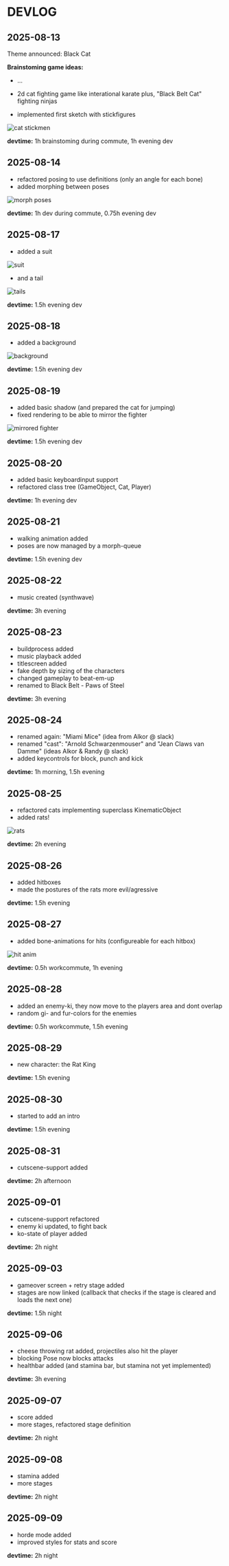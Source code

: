 # DEVLOG

## 2025-08-13  

Theme announced: Black Cat

**Brainstoming game ideas:**

* ...
* 2d cat fighting game like interational karate plus, "Black Belt Cat" fighting ninjas

* implemented first sketch with stickfigures

![cat stickmen](img/001_stickcat_kinematics.png)

**devtime:** 1h brainstoming during commute, 1h evening dev

## 2025-08-14 

* refactored posing to use definitions (only an angle for each bone)
* added morphing between poses

![morph poses](img/002_stick_morph_poses.gif)

**devtime:** 1h dev during commute, 0.75h evening dev

## 2025-08-17

* added a suit 

![suit](img/003_pawrate_suit.gif)

* and a tail

![tails](img/004_now_with_tail.gif)

**devtime:** 1.5h evening dev


## 2025-08-18

* added a background

![background](img/005_background.gif)

**devtime:** 1.5h evening dev

## 2025-08-19

* added basic shadow (and prepared the cat for jumping)
* fixed rendering to be able to mirror the fighter

![mirrored fighter](img/006_mirrored_fighter.gif)

**devtime:** 1.5h evening dev

## 2025-08-20

* added basic keyboardinput support
* refactored class tree (GameObject, Cat, Player)

**devtime:** 1h evening dev

## 2025-08-21

* walking animation added
* poses are now managed by a morph-queue

**devtime:** 1.5h evening dev

## 2025-08-22

* music created (synthwave)

**devtime:** 3h evening


## 2025-08-23

* buildprocess added
* music playback added
* titlescreen added
* fake depth by sizing of the characters
* changed gameplay to beat-em-up
* renamed to Black Belt - Paws of Steel

**devtime:** 3h evening

## 2025-08-24

* renamed again: "Miami Mice" (idea from Alkor @ slack)
* renamed "cast": "Arnold Schwarzenmouser" and "Jean Claws van Damme" (ideas Alkor & Randy @ slack)
* added keycontrols for block, punch and kick

**devtime:** 1h morning, 1.5h evening

## 2025-08-25

* refactored cats implementing superclass KinematicObject
* added rats!

![rats](img/008_rats.png)

**devtime:** 2h evening

## 2025-08-26

* added hitboxes
* made the postures of the rats more evil/agressive

**devtime:** 1.5h evening

## 2025-08-27

* added bone-animations for hits (configureable for each hitbox)

![hit anim](img/010_hit_animations.gif)

**devtime:** 0.5h workcommute, 1h evening

## 2025-08-28

* added an enemy-ki, they now move to the players area and dont overlap
* random gi- and fur-colors for the enemies

**devtime:** 0.5h workcommute, 1.5h evening

## 2025-08-29

* new character: the Rat King

**devtime:** 1.5h evening

## 2025-08-30

* started to add an intro

**devtime:** 1.5h evening

## 2025-08-31

* cutscene-support added

**devtime:** 2h afternoon

## 2025-09-01

* cutscene-support refactored
* enemy ki updated, to fight back
* ko-state of player added

**devtime:** 2h night

## 2025-09-03

* gameover screen + retry stage added
* stages are now linked (callback that checks if the stage is cleared and loads the next one)

**devtime:** 1.5h night

## 2025-09-06

* cheese throwing rat added, projectiles also hit the player
* blocking Pose now blocks attacks
* healthbar added (and stamina bar, but stamina not yet implemented)

**devtime:** 3h evening

## 2025-09-07

* score added
* more stages, refactored stage definition

**devtime:** 2h night

## 2025-09-08

* stamina added
* more stages

**devtime:** 2h night

## 2025-09-09

* horde mode added
* improved styles for stats and score

**devtime:** 2h night